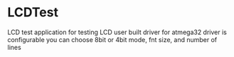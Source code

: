 # LCDTest
 LCD test application for testing LCD user built driver for atmega32 driver is configurable you can choose 8bit or 4bit mode, fnt size, and number of lines 
